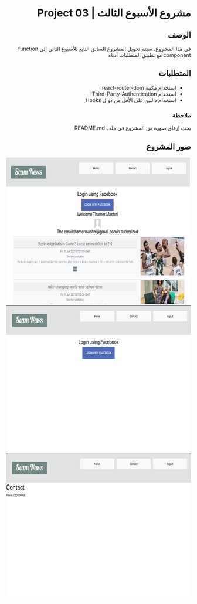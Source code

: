  <div dir="rtl">
  
# مشروع الأسبوع الثالث | Project 03 
## الوصف
في هذا المشروع، سيتم تحويل المشروع السابق التابع للأسبوع الثاني إلى function component مع تطبيق المتطلبات أدناه
## المتطلبات
- استخدام مكتبة react-router-dom 
- استخدام Third-Party-Authentication 
- استخدام دالتين على الأقل من دوال Hooks

### ملاحظة
يجب إرفاق صورة من المشروع في ملف README.md

## صور المشروع 

  <img width='700px' height='400px' src='./screenshot/1.png'/>
  <img  width='700px' height='400px' src='./screenshot/2.png'/>
  <img  width='700px' height='400px' src='./screenshot/3.png'/>
</div>
